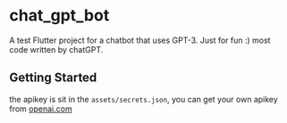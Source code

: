 # chat_gpt_bot

A test Flutter project for a chatbot that uses GPT-3.
Just for fun :) most code written by chatGPT.

## Getting Started

the apikey is sit in the `assets/secrets.json`, you can get your own apikey from [openai.com](openai.com)

